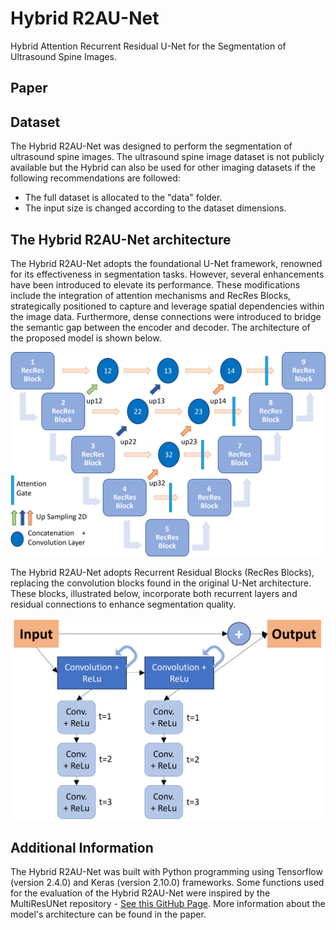 # Hybrid R2AU-Net
Hybrid Attention Recurrent Residual U-Net for the Segmentation of Ultrasound Spine Images.

## Paper


## Dataset
The Hybrid R2AU-Net was designed to perform the segmentation of ultrasound spine images. The ultrasound spine image dataset is not publicly available but the Hybrid can also be used for other imaging datasets if the following recommendations are followed:
- The full dataset is allocated to the "data"  folder.
- The input size is changed according to the dataset dimensions.

## The Hybrid R2AU-Net architecture
The Hybrid R2AU-Net adopts the foundational U-Net framework, renowned for its effectiveness in segmentation tasks. However, several enhancements have been introduced to elevate its performance. These modifications include the integration of attention mechanisms and RecRes Blocks, strategically positioned to capture and leverage spatial dependencies within the image data. Furthermore, dense connections were introduced to bridge the semantic gap between the encoder and decoder. The architecture of the proposed model is shown below.

![alt text](/images/Hybrid.png)

The Hybrid R2AU-Net adopts Recurrent Residual Blocks (RecRes Blocks), replacing the convolution blocks found in the original U-Net architecture. These blocks, illustrated below, incorporate both recurrent layers and residual connections to enhance segmentation quality.

![alt text](/images/RecResBlock.png)

## Additional Information
The Hybrid R2AU-Net was built with Python programming using Tensorflow (version 2.4.0) and Keras (version 2.10.0) frameworks.
Some functions used for the evaluation of the Hybrid R2AU-Net were inspired by the MultiResUNet repository - [See this GitHub Page](https://github.com/nibtehaz/MultiResUNet/tree/master).
More information about the model's architecture can be found in the paper.

